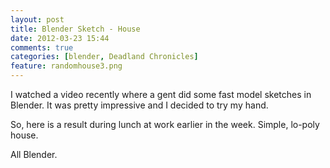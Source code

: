 ```yaml
---
layout: post
title: Blender Sketch - House
date: 2012-03-23 15:44
comments: true
categories: [blender, Deadland Chronicles]
feature: randomhouse3.png
---
```

I watched a video recently where a gent did some fast model sketches in Blender. It was pretty impressive and I decided to try my hand.

So, here is a result during lunch at work earlier in the week. Simple, lo-poly house.

All Blender.
